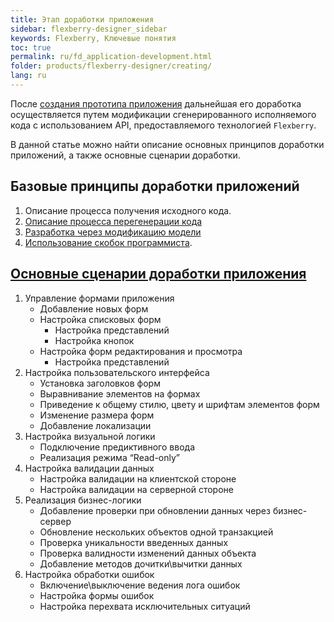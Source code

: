 ```yaml
---
title: Этап доработки приложения 
sidebar: flexberry-designer_sidebar
keywords: Flexberry, Ключевые понятия
toc: true
permalink: ru/fd_application-development.html
folder: products/flexberry-designer/creating/
lang: ru
---
```


После [создания прототипа приложения](fd_prototype-creation.html) дальнейшая его доработка осуществляется путем модификации сгенерированного исполняемого кода с использованием API, предоставляемого технологией `Flexberry`.

В данной статье можно найти описание основных принципов доработки приложений, а также основные сценарии доработки.

## Базовые принципы доработки приложений

1. Описание процесса получения исходного кода.
2.	[Описание процесса перегенерации кода](fd_code-generation.html)
3.	[Разработка через модификацию модели](fd_code-generation.html)
4.	[Использование скобок программиста](fo_programmer-brackets.html).

## [Основные сценарии доработки приложения](fd_development.html)

1.	Управление формами приложения
    *	Добавление новых форм
    *	Настройка списковых форм
        *	Настройка представлений
        *	Настройка кнопок
    *	Настройка форм редактирования и просмотра
        *	Настройка представлений
2.	Настройка пользовательского интерфейса
    *	Установка заголовков форм
    *	Выравнивание элементов на формах
    *	Приведение к общему стилю, цвету и шрифтам элементов форм
    *	Изменение размера форм
    *	Добавление локализации
3.	Настройка визуальной логики
    *	Подключение предиктивного ввода
    *	Реализация режима “Read-only”
4.	Настройка валидации данных
    *	Настройка валидации на клиентской стороне
    *	Настройка валидации на серверной стороне
5.	Реализация бизнес-логики
    *	Добавление проверки при обновлении данных через бизнес-сервер
    *	Обновление нескольких объектов одной транзакцией
    *	Проверка уникальности введенных данных
    *	Проверка валидности изменений данных объекта
    *	Добавление методов дочитки\вычитки данных
6.	Настройка обработки ошибок
    *	Включение\выключение ведения лога ошибок
    *	Настройка формы ошибок
    *	Настройка перехвата исключительных ситуаций
